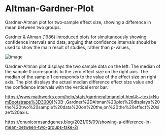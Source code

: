 # Altman-Gardner-Plot
Gardner-Altman plot for two-sample effect size, showing a difference in mean between two groups.


Gardner & Altman (1986) introduced plots for simultaneously showing confidence intervals and data, arguing that confidence intervals should be used to show the main result of studies, rather than p-values, 

![image](https://user-images.githubusercontent.com/43822820/183453090-b4f3ed93-fc14-49fc-bb06-e3e75c47eef3.png)


Gardner-Altman plot displays the two sample data on the left. The median of the sample 0 corresponds to the zero effect size on the right axis. The median of the sample 1 corresponds to the value of the effect size on right axis. The plot displays the actual median difference effect size value and the confidence intervals with the vertical error bar.

https://www.mathworks.com/help/stats/gardneraltmanplot.html#:~:text=NumBootstraps%3D3000)%3B-,Gardner%2DAltman%20plot%20displays%20the%20two%20sample%20data%20on%20the,on%20the%20effect%20size%20axis.

https://onunicornsandgenes.blog/2021/05/09/showing-a-difference-in-mean-between-two-groups-take-2/
